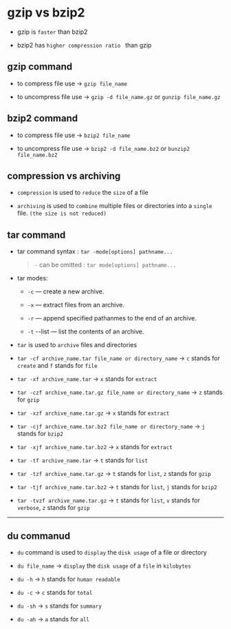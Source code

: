 # gzip vs bzip2

- gzip is `faster` than bzip2

- bzip2 has `higher compression ratio ` than gzip

## gzip command

- to compress file use $\to$ `gzip file_name`

- to uncompress file use $\to$ `gzip -d file_name.gz` or `gunzip file_name.gz`

## bzip2 command

- to compress file use $\to$ `bzip2 file_name`

- to uncompress file use $\to$ `bzip2 -d file_name.bz2` or `bunzip2 file_name.bz2`

## compression vs archiving

- `compression` is used to `reduce` the `size` of a file

- `archiving` is used to `combine` multiple files or directories into a `single` file. `(the size is not reduced)`

## tar command

- tar command syntax : `tar -mode[options] pathname...`

  > `-` can be omitted : `tar mode[options] pathname...`
  
  


- tar modes:

   + `-c` — create a new archive.

   + `-x` — extract files from an archive.

   + `-r` — append specified pathanmes to the end of an archive.

   + `-t` --list — list the contents of an archive.


- `tar` is used to `archive` files and directories

- `tar -cf archive_name.tar file_name or directory_name` $\to$ `c` stands for `create` and `f` stands for `file`

- `tar -xf archive_name.tar` $\to$ `x` stands for `extract`

- `tar -czf archive_name.tar.gz file_name or directory_name` $\to$ `z` stands for `gzip`

- `tar -xzf archive_name.tar.gz` $\to$ `x` stands for `extract`

- `tar -cjf archive_name.tar.bz2 file_name or directory_name` $\to$ `j` stands for `bzip2`

- `tar -xjf archive_name.tar.bz2` $\to$ `x` stands for `extract`

- `tar -tf archive_name.tar` $\to$ `t` stands for `list`

- `tar -tzf archive_name.tar.gz` $\to$ `t` stands for `list`, `z` stands for `gzip`

- `tar -tjf archive_name.tar.bz2` $\to$ `t` stands for `list`, `j` stands for `bzip2`

- `tar -tvzf archive_name.tar.gz` $\to$ `t` stands for `list`, `v` stands for `verbose`, `z` stands for `gzip`

---

## du commanud

- `du` command is used to `display` the `disk usage` of a file or directory

- `du file_name` $\to$ `display` the `disk usage` of a `file` in `kilobytes`

- `du -h` $\to$ `h` stands for `human readable`

- `du -c` $\to$ `c` stands for `total`

- `du -sh` $\to$ `s` stands for `summary`

- `du -ah` $\to$ `a` stands for `all`
